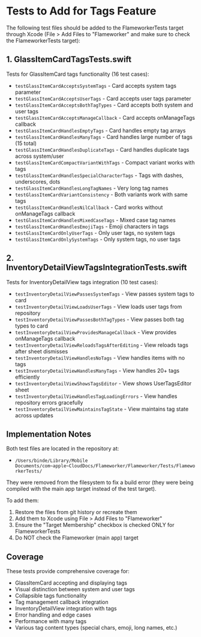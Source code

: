 # Tests to Add for Tags Feature

The following test files should be added to the FlameworkerTests target through Xcode (File > Add Files to "Flameworker" and make sure to check the FlameworkerTests target):

## 1. GlassItemCardTagsTests.swift

Tests for GlassItemCard tags functionality (16 test cases):

- `testGlassItemCardAcceptsSystemTags` - Card accepts system tags parameter
- `testGlassItemCardAcceptsUserTags` - Card accepts user tags parameter
- `testGlassItemCardAcceptsBothTagTypes` - Card accepts both system and user tags
- `testGlassItemCardAcceptsManageCallback` - Card accepts onManageTags callback
- `testGlassItemCardHandlesEmptyTags` - Card handles empty tag arrays
- `testGlassItemCardHandlesManyTags` - Card handles large number of tags (15 total)
- `testGlassItemCardHandlesDuplicateTags` - Card handles duplicate tags across system/user
- `testGlassItemCardCompactVariantWithTags` - Compact variant works with tags
- `testGlassItemCardHandlesSpecialCharacterTags` - Tags with dashes, underscores, dots
- `testGlassItemCardHandlesLongTagNames` - Very long tag names
- `testGlassItemCardVariantConsistency` - Both variants work with same tags
- `testGlassItemCardHandlesNilCallback` - Card works without onManageTags callback
- `testGlassItemCardHandlesMixedCaseTags` - Mixed case tag names
- `testGlassItemCardHandlesEmojiTags` - Emoji characters in tags
- `testGlassItemCardOnlyUserTags` - Only user tags, no system tags
- `testGlassItemCardOnlySystemTags` - Only system tags, no user tags

## 2. InventoryDetailViewTagsIntegrationTests.swift

Tests for InventoryDetailView tags integration (10 test cases):

- `testInventoryDetailViewPassesSystemTags` - View passes system tags to card
- `testInventoryDetailViewLoadsUserTags` - View loads user tags from repository
- `testInventoryDetailViewPassesBothTagTypes` - View passes both tag types to card
- `testInventoryDetailViewProvidesManageCallback` - View provides onManageTags callback
- `testInventoryDetailViewReloadsTagsAfterEditing` - View reloads tags after sheet dismisses
- `testInventoryDetailViewHandlesNoTags` - View handles items with no tags
- `testInventoryDetailViewHandlesManyTags` - View handles 20+ tags efficiently
- `testInventoryDetailViewShowsTagsEditor` - View shows UserTagsEditor sheet
- `testInventoryDetailViewHandlesTagLoadingErrors` - View handles repository errors gracefully
- `testInventoryDetailViewMaintainsTagState` - View maintains tag state across updates

## Implementation Notes

Both test files are located in the repository at:
- `/Users/binde/Library/Mobile Documents/com~apple~CloudDocs/Flameworker/Flameworker/Tests/FlameworkerTests/`

They were removed from the filesystem to fix a build error (they were being compiled with the main app target instead of the test target).

To add them:
1. Restore the files from git history or recreate them
2. Add them to Xcode using File > Add Files to "Flameworker"
3. Ensure the "Target Membership" checkbox is checked ONLY for FlameworkerTests
4. Do NOT check the Flameworker (main app) target

## Coverage

These tests provide comprehensive coverage for:
- GlassItemCard accepting and displaying tags
- Visual distinction between system and user tags
- Collapsible tags functionality
- Tag management callback integration
- InventoryDetailView integration with tags
- Error handling and edge cases
- Performance with many tags
- Various tag content types (special chars, emoji, long names, etc.)
